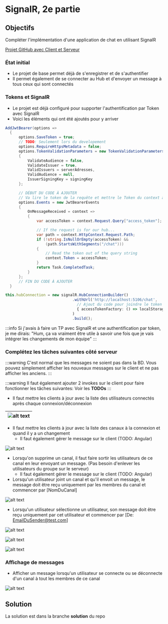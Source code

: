 # SignalR, 2e partie

## Objectifs
Compléter l'implémentation d'une application de chat en utilisant SignalR

[Projet GitHub avec Client et Serveur](https://github.com/CEM-420-5W5/SignalR_2)

### État initial

- Le projet de base permet déjà de s'enregistrer et de s'authentifier
- Il permet également de se connecter au Hub et d'envoyer un message à tous ceux qui sont connectés

### Tokens et SignalR

- Le projet est déjà configuré pour supporter l'authentification par Token avec SignalR
- Voici les éléments qui ont été ajoutés pour y arriver

```csharp
AddJwtBearer(options =>
  {
      options.SaveToken = true;
      // TODO: Seulement lors du developement
      options.RequireHttpsMetadata = false;
      options.TokenValidationParameters = new TokenValidationParameters()
      {
          ValidateAudience = false,
          ValidateIssuer = true,
          ValidIssuers = serverAdresses,
          ValidAudience = null,
          IssuerSigningKey = signingKey
      };

      // DÉBUT DU CODE À AJOUTER
      // Va lire le token de la requête et mettre le Token du context à jour pour les requêtes vers le Hub
      options.Events = new JwtBearerEvents
      {
          OnMessageReceived = context =>
          {
              var accessToken = context.Request.Query["access_token"];

              // If the request is for our hub...
              var path = context.HttpContext.Request.Path;
              if (!string.IsNullOrEmpty(accessToken) &&
                  (path.StartsWithSegments("/chat")))
              {
                  // Read the token out of the query string
                  context.Token = accessToken;
              }
              return Task.CompletedTask;
          }
      };
      // FIN DU CODE À AJOUTER
  }
```

```ts
this.hubConnection = new signalR.HubConnectionBuilder()
                              .withUrl('http://localhost:5106/chat',
                                // Ajout du code pour joindre le token aux requêtes SignalR (l'équivalent de l'interceptor pour les autres requêtes)
                                { accessTokenFactory: () => localStorage.getItem("token")! }
                              )
                              .build();
```

:::info
Si j'avais à faire un TP avec SignalR et une authentification par token, je me dirais: "Hum, ça va vraiment être utile à savoir une fois que je vais intégrer les changements de mon équipe"
:::

### Complétez les tâches suivantes côté serveur

:::warning
C'est normal que les messages ne soient pas dans la BD. Vous pouvez simplement afficher les nouveaux messages sur le client et ne pas afficher les anciens.
:::

:::warning
Il faut également ajouter 2 invokes sur le client pour faire fonctionner les tâches suivantes: Voir les **TODOs**
:::

- Il faut mettre les clients à jour avec la liste des utilisateurs connectés après chaque connexion/déconnexion

| ![alt text](/img/exercices/signalR2/image-8.png) |
|-|

- Il faut mettre les clients à jour avec la liste des canaux à la connexion et quand il y a un changement
  - Il faut également gérer le message sur le client (TODO: Angular)

![alt text](/img/exercices/signalR2/image-7.png)

- Lorsqu'on supprime un canal, il faut faire sortir les utilisateurs de ce canal en leur envoyant un message. (Pas besoin d'enlever les utilisateurs du groupe sur le serveur)
  - Il faut également gérer le message sur le client (TODO: Angular)
- Lorsqu'un utilisateur joint un canal et qu'il envoit un message, le message doit être reçu uniquement par les membres du canal et commencer par \[NomDuCanal\]

![alt text](/img/exercices/signalR2/image-2.png)

- Lorsqu'un utilisateur sélectionne un utilisateur, son message doit être reçu uniquement par cet utilisateur et commencer par [De: EmailDuSender@test.com]

![alt text](/img/exercices/signalR2/image-6.png)

![alt text](/img/exercices/signalR2/image-4.png)

![alt text](/img/exercices/signalR2/image-3.png)

### Affichage de messages 

- Afficher un message lorsqu'un utilisateur se connecte ou se déconnecte d'un canal à tout les membres de ce canal

![alt text](/img/exercices/signalR2/image-5.png)

## Solution

La solution est dans la branche **solution** du repo
